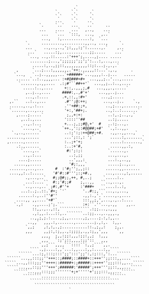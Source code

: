 
                                          .`
                                  `.     `.`     .`
                                  `.`    `.`     .`
                                  ...    `.`    ..`
                           `.     `..`   ...    ..`     ..
                           ...    ....   ...`  ,..,    ...
                            ...   `...  `:::,  ...,   ,..`
                            ...,   :,............:,  `...
                     `.     .........,.........,,.., ...,     `.
                     ...     ..,..,..,';:,,,:;':......,.`    ,..
                      ...`   .....:;,............;;.....    ...`
                      `..., ..,.::.....:'+++';,....,;.... .....
                       ........;...,';;;;;;';;';':...:,...,...
                        .....:,..,;;::,,,,,,,,,,::;:...;.,.,.`
                 ,      `...;...:,,,,,,,.'++:.,,,,,::...'.,.,      .
                `...,   `..;..,,,,,...`+#####+`...,,,,:..;...   .....
                 ......`..:..,,,,... :+#@###+#+  ...,,,;..'...,.....
                  `.......,.,,....  .:;#'``##++'`  ...,,;..:..,....
                    .....:..,....     +::,.,,,;,#   ...,,,.,.....`
                     ,..;..,....     ####:,.,#'+'    ...,,..;...
                     ...,.:....      .+,::,,:#+'      ...,;.....
              ,.``   ..:..,...        .#'';@:++;       ...,..;..    `.,
              ......,..,.:...         .''+##:;+,        ..,;...,........
              `......,...,...         '+:,'##+;.        ..,:..:.......`
                 ,....;.....`          ;,,+:+:           ..:,.;..,.,`
                   ,..:.,...          '::::''##          ..:;.....
                    ..,.:...          +...;,;;#@,+'  #   ..:;...,.
                   `....,..`         `++.,':;:#@@##;+#'  `.,:..,,.
               `.,..,......`          ..:;':;:++@##;+#.   .,,..,,...,`
             .......,......           ...';::,: ';`       .....:,.......`
             ,......,......           :..;+'+;            .....:.......,`
                 .:.,......           :..:+'#,            .....,,.:,
                   `....,..`           #:';:;:           `......,.
                    ..,.:...            ..:,;;           ...,...,.
                  ....;.....            ..',,,:          ...:.,..,,
                .....,,.....            '#;:,,,`         .....;..,...
              .......,...,...     #  :'#;'';,,;::       ......,,.......
              ....,,:..:.....    '#'#::#''';:;+#.,      ...,....,:,.....
                     .,...,..`   #;;@#;;,++, #,..;     `.....:..
                     ...:....``  #:;'#;;#    ;,..,,   ``..,...,.
                    `..,...,..` ;#:,#''+     :'###+   ``....:..:,
                   ...:..;..::.`#+; `'`       '..#:;,```...,.,...,
                  ......:.,..:''#''           .,,:.,'.`.....,.,....
                 ....,, ,,....'+#'`           :::,,;,',...,.,..:....
                `.,:    .,,....;';.```        :+:``.''...,.,,    ,,..
                        ::,,.,..,::,`````````````.:;;...,.,,,
                        .,:,,.:...::,..```````..:;;...,..,,,.,
                       ..,,;,;.:....,;,,......,;,....;.:,:,,..
                      ..,,`  ,,,.:,.......,........;.,:,.  :,,.
                     `,,;    ,:,:,.,;...........::.,;,,:    ;,,.
                     ,,,     ,,;:,:;,,.,:;;;;,.,,:;,,',,,    `,,
                            ,,,,  ;,,:;;:,,,:;;:,,;  :,,,
                            ,,,`  `:;';::,,,,:;;'::   ,,,
                           `,,;```,,,,```::::``:,,;````,,.
                       ````.,;....:,,'...:,,...:,,:....:,,````
                  ``````...:;,:::;:::';;':::';;':,:;:::,':...``````
             ``````...,,:::;;''+++::;####;::####+::+++'';;:::,,....````
            `````...,,:::;;;''++++::#####+:;#####::++++'';;;:::,,...`````
             `````...,,,::;;'''+++';######:'#####';+++''';;::,,,...`````
                ``````...,,,:::;;;'''''''+;+'''''+';;;:::,,,...``````
                    ````````..............................```````
                       ```````````````````````````````````````
                         ```````````````````````````````````
                                        `